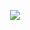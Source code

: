 <p align="center">
  <img src="https://user-images.githubusercontent.com/41230766/87719050-6e34fe80-c7bb-11ea-8161-f931ca4d39d1.jpg">  
</p>
